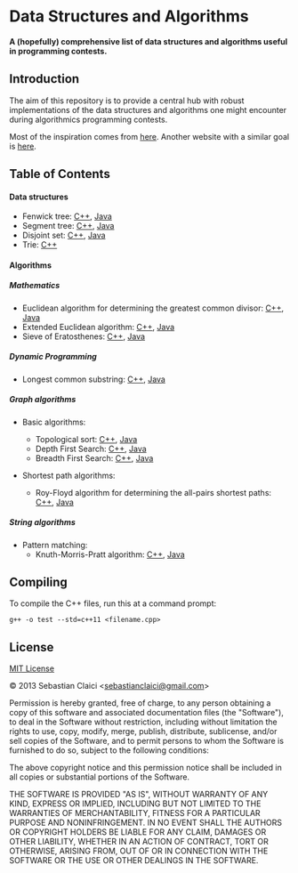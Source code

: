 Data Structures and Algorithms
==============================
#### A (hopefully) comprehensive list of data structures and algorithms useful in programming contests. ####

Introduction
------------

The aim of this repository is to provide a central hub with robust implementations of the data structures and algorithms one might encounter during algorithmics programming contests.

Most of the inspiration comes from [here](http://www.infoarena.ro/arhiva-educationala). Another website with a similar goal is [here](http://e-maxx.ru/algo/).

Table of Contents
-----------------
#### Data structures
* Fenwick tree: [C++](/cpp/data_structures/fenwick_tree/fenwick_tree.cpp), [Java](/java/src/data_structures/fenwick_tree/FenwickTree.java)
* Segment tree: [C++](/cpp/data_structures/segment_tree/segment_tree.cpp), [Java](/java/src/data_structures/segment_tree/SegmentTree.java)
* Disjoint set: [C++](/cpp/data_structures/disjoint_set/disjoint_set.cpp), [Java](/java/src/data_structures/disjoint_set/DisjointSet.java)
* Trie: [C++](/cpp/data_structures/trie/trie.cpp)

#### Algorithms
##### Mathematics
* Euclidean algorithm for determining the greatest common divisor: [C++](/cpp/algorithms/euclid_gcd/euclid_gcd.cpp), [Java](/java/src/algorithms/euclid_gcd/GreatestCommonDivisor.java)
* Extended Euclidean algorithm: [C++](/cpp/algorithms/extended_euclid/extended_euclid.cpp), [Java](/java/src/algorithms/extended_euclid/ExtendedEuclid.java)
* Sieve of Eratosthenes: [C++](/cpp/algorithms/eratosthenes_sieve/eratosthenes_sieve.cpp), [Java](/java/src/algorithms/eratosthenes_sieve/EratosthenesSieve.java)

##### Dynamic Programming
* Longest common substring: [C++](/cpp/algorithms/longest_common_substring/longest_common_substring.cpp), [Java](/java/src/algorithms/longest_common_substring/LongestCommonSubstring.java)

##### Graph algorithms
* Basic algorithms:
    * Topological sort: [C++](/cpp/algorithms/topological_sort/topological_sort.cpp), [Java](/java/src/algorithms/topological_sort/TopologicalSort.java)
    * Depth First Search: [C++](/cpp/algorithms/depth_first_search/depth_first_search.cpp), [Java](/java/src/algorithms/depth_first_search/ConnectedComponents.java)
    * Breadth First Search: [C++](/cpp/algorithms/breadth_first_search/breadth_first_search.cpp), [Java](/java/src/algorithms/breadth_first_search/BreadthFirstSearch.java)

* Shortest path algorithms:
    * Roy-Floyd algorithm for determining the all-pairs shortest paths: [C++](/cpp/algorithms/roy_floyd/roy_floyd.cpp), [Java](/java/src/algorithms/roy_floyd/RoyFloyd.java)

##### String algorithms
* Pattern matching:
    * Knuth-Morris-Pratt algorithm: [C++](/cpp/algorithms/knuth_morris_pratt/knuth_morris_pratt.cpp), [Java](/java/src/algorithms/knuth_morris_pratt/KnuthMorrisPratt.java)

Compiling
---------

To compile the C++ files, run this at a command prompt:

```
g++ -o test --std=c++11 <filename.cpp>
```

License
-------

[MIT License](http://opensource.org/licenses/mit-license.php)

&copy; 2013 Sebastian Claici &lt;sebastianclaici@gmail.com&gt;

Permission is hereby granted, free of charge, to any person obtaining a copy
of this software and associated documentation files (the "Software"), to deal
in the Software without restriction, including without limitation the rights
to use, copy, modify, merge, publish, distribute, sublicense, and/or sell
copies of the Software, and to permit persons to whom the Software is
furnished to do so, subject to the following conditions:

The above copyright notice and this permission notice shall be included in
all copies or substantial portions of the Software.

THE SOFTWARE IS PROVIDED "AS IS", WITHOUT WARRANTY OF ANY KIND, EXPRESS OR
IMPLIED, INCLUDING BUT NOT LIMITED TO THE WARRANTIES OF MERCHANTABILITY,
FITNESS FOR A PARTICULAR PURPOSE AND NONINFRINGEMENT. IN NO EVENT SHALL THE
AUTHORS OR COPYRIGHT HOLDERS BE LIABLE FOR ANY CLAIM, DAMAGES OR OTHER
LIABILITY, WHETHER IN AN ACTION OF CONTRACT, TORT OR OTHERWISE, ARISING FROM,
OUT OF OR IN CONNECTION WITH THE SOFTWARE OR THE USE OR OTHER DEALINGS IN
THE SOFTWARE.


